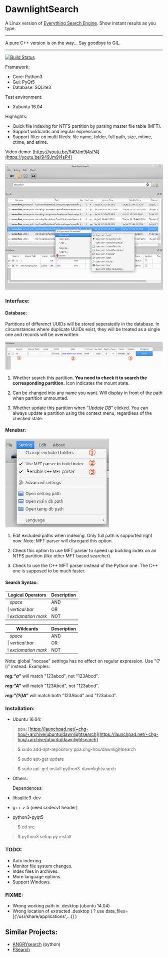 # DawnlightSearch
A Linux version of [Everything Search Engine](https://www.voidtools.com/). Show instant results as you type.
*****
A pure C++ version is on the way...  Say goodbye to GIL.
*****

[![Build Status](https://travis-ci.org/chg-hou/DawnlightSearch.svg?branch=test_travis)](https://travis-ci.org/chg-hou/DawnlightSearch)


Framework: 

 - Core: Python3
 - Gui: PyQt5
 - Database: SQLite3

Test environment:

 - Xubuntu 16.04 

Highlights:

 - Quick file indexing for NTFS partition by parsing master file table (MFT).
 - Support wildcards and regular expressions.
 - Support filter on multi fileds: file name, folder, full path, size, mtime, ctime, and atime. 

Video demo: [https://youtu.be/949Jm9j4sP4](https://youtu.be/949Jm9j4sP4)

![](./_screenshot/Dawnlight%20Search_2.png)


### Interface:

#### Database:

Partitions of differenct UUIDs will be stored seperatedly in the database. In circumstances where duplicate UUIDs exist, they will be treated as a single one and records will be overwritten. 

![](./_screenshot/Database_table_1.png)

1. Whether search this partition. **You need to check it to search the corresponding partition.** Icon indicates the mount state.

2. Can be changed into any name you want. Will display in front of the path when partition unmounted.

3. Whether update this partition when “*Update DB*” clicked. You can always update a partition using the context menu, regardless of the checked state.


#### Menubar:

![](./_screenshot/Main_menu.png)

1. Edit excluded paths when indexing. Only full path is supported right now. Note: MFT parser will disregard this option.

2. Check this option to use MFT parser to speed up building index on an NTFS partition (like other MFT based searcher). 

3. Check to use the C++ MFT parser instead of the Python one. The C++ one is supposed to be much faster.


#### Search Syntax:


  Logical Operators   |  Description 
-------- | ---
&#160;  *space* | AND
 &#124; *vertical bar*   | OR
!   *exclamation mark* | NOT


  Wildcards   |  Description 
-------- | ---
&#160;  *space* | AND
 &#124; *vertical bar*   | OR
!   *exclamation mark* | NOT



Note: global "nocase" settings has no effect on regular expression. Use "(?i)" instead. 
Examples: 

***reg:"a"*** will match "123abcd", not "123Abcd". 

***reg:"A"*** will match "123Abcd", not "123abcd". 

***reg:"(?i)A"*** will match both "123Abcd" and "123abcd".


### Installation:

* Ubuntu 16.04:
> ppa: [https://launchpad.net/~chg-hou/+archive/ubuntu/dawnlightsearch](https://launchpad.net/~chg-hou/+archive/ubuntu/dawnlightsearch)

 > $ sudo add-apt-repository ppa:chg-hou/dawnlightsearch

 > $ sudo apt-get update

 > $ sudo apt-get install python3-dawnlightsearch 

* Others:

  Dependences:  

 - libsqlite3-dev

 - g++ > 5   (need codecvt header)

 - python3-pyqt5

 > $ cd src
 
 > $ python3 setup.py install
 
### TODO:
 - Auto indexing.
 - Monitor file system changes.
 - Index files in archives.
 - More language options.
 - Support Windows.

### FIXME:
 - Wrong working path in .desktop (ubuntu 14.04)
 - Wrong location of extracted .desktop (  ? use    data_files=[('/usr/share/applications',...)]  ) 

## Similar Projects:

 - [ANGRYsearch](https://github.com/DoTheEvo/ANGRYsearch) (python)
 - [FSearch](https://github.com/cboxdoerfer/fsearch)


